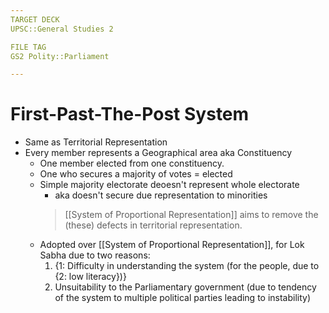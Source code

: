 ```yaml
---
TARGET DECK
UPSC::General Studies 2

FILE TAG
GS2 Polity::Parliament

---
```


# First-Past-The-Post System
- Same as Territorial Representation
- Every member represents a Geographical area aka Constituency
	- One member elected from one constituency.
	- One who secures a majority of votes = elected
	- Simple majority electorate deoesn't represent whole electorate 
		- aka doesn't secure due representation to minorities 
		> [[System of Proportional Representation]] aims to remove the (these) defects in territorial representation.
	- Adopted over [[System of Proportional Representation]], for Lok Sabha due to two reasons:
		1. {1: Difficulty in understanding the system (for the people, due to {2: low literacy})}
		2. Unsuitability to the Parliamentary government (due to tendency of the system to multiple political parties leading to instability)


